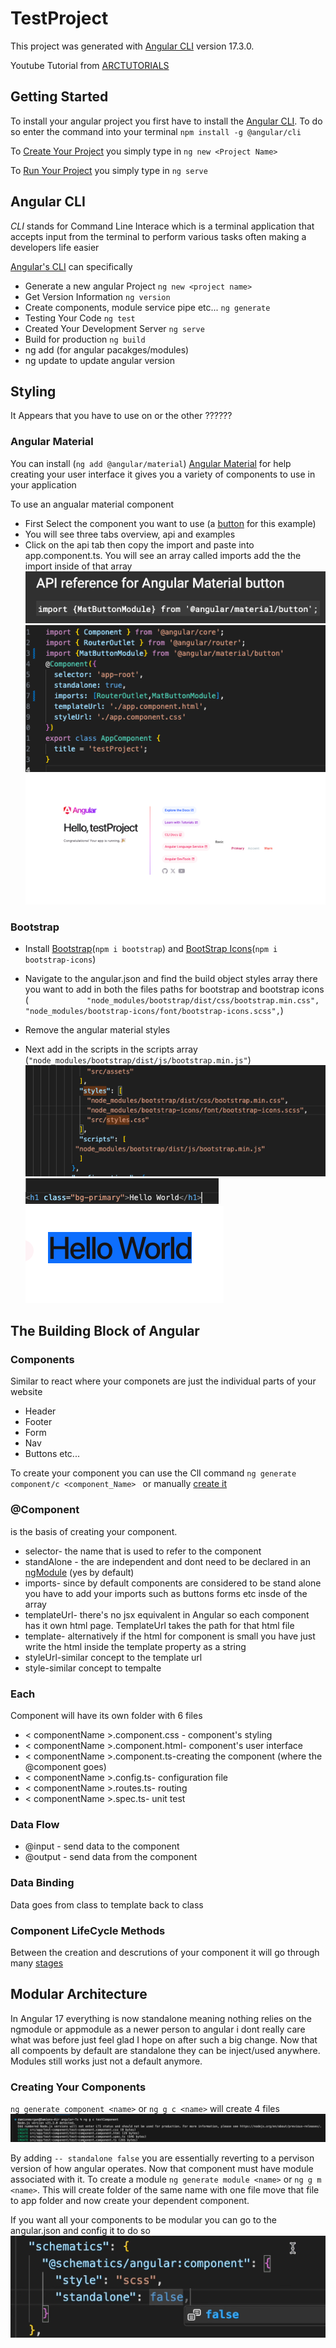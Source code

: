 # TestProject

This project was generated with [Angular CLI](https://github.com/angular/angular-cli) version 17.3.0.

Youtube Tutorial from [ARCTUTORIALS](https://www.youtube.com/playlist?list=PLp50dWW_m40W6u4NxWCsQk1F8CmzBI6r0)
## Getting Started 
To install your angular project you first have to install the [Angular CLI](https://angular.io/cli). To do so enter the command into your terminal
`npm install -g @angular/cli`

To [Create Your Project](https://angular.io/tutorial/tour-of-heroes/toh-pt0) you simply type in `ng new <Project Name>`

To [Run Your Project](https://angular.io/cli/serve) you simply type in `ng serve`

## Angular CLI
*CLI* stands for Command Line Interace which is a terminal application that accepts input from the terminal to perform various tasks often making a developers life easier 

[Angular's CLI](https://angular.io/cli) can specifically 
* Generate a new angular Project `ng new <project name>`
* Get Version Information `ng version`
* Create components, module service pipe etc... `ng generate`
* Testing Your Code `ng test`
* Created Your Development Server `ng serve`
* Build for production `ng build`
* ng add (for angular pacakges/modules)
* ng update to update angular version

## Styling
It Appears that you have to use on or the other ??????
### Angular Material
You can install (`ng add @angular/material`) [Angular Material](https://material.angular.io/) for help creating your user interface it gives you a variety of components to use in your application

To use an angualar material component
  
* First Select the component you want to use (a [button](https://material.angular.io/components/button/overview) for this example)
* You will see three tabs overview, api and examples
* Click on the api tab then copy the import and paste into app.component.ts. You will see an array called imports add the the import inside of that array
  ![import](./readmeFiles/import2.png)
  ![import](./readmeFiles/import1.png)
  ![import](./readmeFiles/import3.png)

### Bootstrap
* Install [Bootstrap](https://www.npmjs.com/package/bootstrap)(`npm i bootstrap`) and [BootStrap Icons](https://www.npmjs.com/package/bootstrap-icons)(`npm i bootstrap-icons`)

* Navigate to the angular.json and find the build object styles array there you want to add in both the files paths for bootstrap and bootstrap icons (`             "node_modules/bootstrap/dist/css/bootstrap.min.css",
              "node_modules/bootstrap-icons/font/bootstrap-icons.scss",`)

* Remove the angular material styles
* Next add in the scripts in the scripts array (`"node_modules/bootstrap/dist/js/bootstrap.min.js"`) 
    ![import](./readmeFiles/import4.png)
    ![import](./readmeFiles/import5.png)
    ![import](./readmeFiles/import6.png)



## The Building Block of Angular

### Components 
Similar to react where your componets are just the individual parts of your website
* Header
* Footer
* Form 
* Nav
* Buttons etc...
  
To create your component you can use the ClI command `ng generate component/c <component_Name> ` or manually [create it](https://angular.io/api/core/Component)


 ### @Component
 is the basis of creating your component.
* selector- the name that is used to refer to the component
* standAlone - the are independent and dont need to be declared in an [ngModule](https://angular.io/guide/ngmodules) (yes by default)
* imports- since by default components are considered to be stand alone you have to add your imports such as buttons forms etc insde of the array
* templateUrl- there's no jsx equivalent in Angular so each component has it own html page. TemplateUrl takes the path for that html file
* template- alternatively if the html for component is small you have just write the html inside the template property as a string
* styleUrl-similar concept to the template url
* style-similar concept to tempalte


### Each
 Component will have its own folder with 6 files
* < componentName >.component.css - component's styling
* < componentName >.component.html- component's user interface
* < componentName >.component.ts-creating the component (where the @component goes)
* < componentName >.config.ts- configuration file
* < componentName >.routes.ts- routing 
* < componentName >.spec.ts- unit test

### Data Flow
* @input -  send data to the component
* @output - send data from the component

### Data Binding 
Data goes from class to template back to class

### Component LifeCycle Methods
Between the creation and descrutions of your component it will go through many [stages](https://angular.io/guide/lifecycle-hooks)

## Modular Architecture
In Angular 17 everything is now standalone meaning nothing relies on the ngmodule or appmodule as a newer person to angular i dont really care what was before just feel glad I hope on after such a big change. Now that all compoents by default are standalone they can be inject/used anywhere. Modules still works just not a default anymore.

### Creating Your Components
`ng generate component <name>` or `ng g c <name>` will create 4 files 
![create component](./readmeFiles/createComponent.png)

By adding  `-- standalone false` you are essentially reverting to a pervison version of how angular operates. Now that component must have module associated with it. To create a module `ng generate module <name>` or `ng g m <name>`. This will create folder of the same name with one file move that file to app folder and now create your dependent component.

If you want all your components to be modular you can go to the angular.json and config it to do so
![standalone](./readmeFiles/standalone.png)